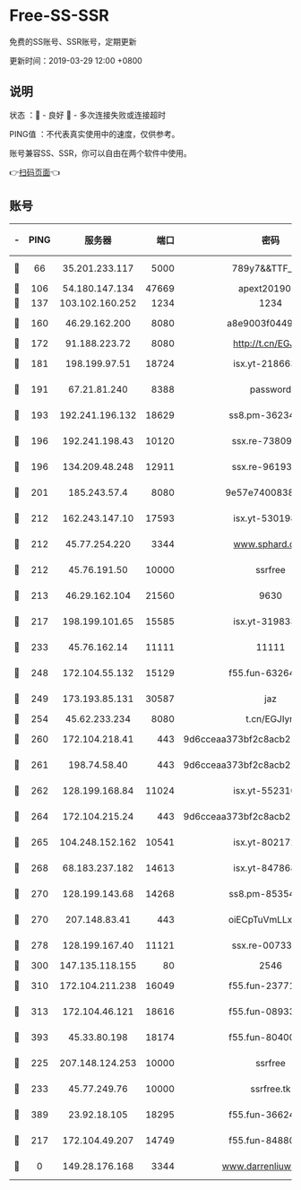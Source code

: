 # Free-SS-SSR

免费的SS账号、SSR账号，定期更新

更新时间：2019-03-29 12:00 +0800

## 说明

状态     ：🙂 - 良好 🙁 - 多次连接失败或连接超时

PING值   ：不代表真实使用中的速度，仅供参考。

账号兼容SS、SSR，你可以自由在两个软件中使用。

👉[扫码页面](https://liesauer.github.io/Free-SS-SSR/)👈

## 账号

|-|PING|服务器|端口|密码|加密方式|区域|
|:----:|:----:|:-----:|-----:|:----:|:----:|:----:|
|🙂|66|35.201.233.117|5000|789y7&&TTF_+><|aes-256-cfb|US|
|🙂|106|54.180.147.134|47669|apext2019001|chacha20|KR|
|🙂|137|103.102.160.252|1234|1234|rc4-md5|JP|
|🙂|160|46.29.162.200|8080|a8e9003f0449cea5|chacha20-ietf|RU|
|🙂|172|91.188.223.72|8080|http://t.cn/EGJIyrl|rc4-md5|RU|
|🙂|181|198.199.97.51|18724|isx.yt-21866336|aes-256-cfb|US|
|🙂|191|67.21.81.240|8388|password|aes-256-cfb|US|
|🙂|193|192.241.196.132|18629|ss8.pm-36234428|aes-256-cfb|US|
|🙂|196|192.241.198.43|10120|ssx.re-73809534|aes-256-cfb|US|
|🙂|196|134.209.48.248|12911|ssx.re-96193114|aes-256-cfb|US|
|🙂|201|185.243.57.4|8080|9e57e7400838a01e|chacha20-ietf|US|
|🙂|212|162.243.147.10|17593|isx.yt-53019880|aes-256-cfb|US|
|🙂|212|45.77.254.220|3344|www.sphard.com|aes-256-cfb|SG|
|🙂|212|45.76.191.50|10000|ssrfree|aes-256-cfb|SG|
|🙂|213|46.29.162.104|21560|9630|aes-128-ctr|RU|
|🙂|217|198.199.101.65|15585|isx.yt-31983348|aes-256-cfb|US|
|🙂|233|45.76.162.14|11111|11111|aes-256-cfb|SG|
|🙂|248|172.104.55.132|15129|f55.fun-63264424|aes-256-cfb|SG|
|🙂|249|173.193.85.131|30587|jaz|aes-256-cfb|US|
|🙂|254|45.62.233.234|8080|t.cn/EGJIyrl|rc4-md5|CA|
|🙂|260|172.104.218.41|443|9d6cceaa373bf2c8acb22e60b6a58be6|aes-256-cfb|US|
|🙂|261|198.74.58.40|443|9d6cceaa373bf2c8acb22e60b6a58be6|aes-256-cfb|US|
|🙂|262|128.199.168.84|11024|isx.yt-55231096|aes-256-cfb|SG|
|🙂|264|172.104.215.24|443|9d6cceaa373bf2c8acb22e60b6a58be6|aes-256-cfb|US|
|🙂|265|104.248.152.162|10541|isx.yt-80217237|aes-256-cfb|SG|
|🙂|268|68.183.237.182|14613|isx.yt-84786883|aes-256-cfb|SG|
|🙂|270|128.199.143.68|14268|ss8.pm-85354499|aes-256-cfb|SG|
|🙂|270|207.148.83.41|443|oiECpTuVmLLxk4Ts|aes-256-cfb|AU|
|🙂|278|128.199.167.40|11121|ssx.re-00733888|aes-256-cfb|SG|
|🙂|300|147.135.118.155|80|2546|chacha20|US|
|🙂|310|172.104.211.238|16049|f55.fun-23771656|aes-256-cfb|US|
|🙂|313|172.104.46.121|18616|f55.fun-08933547|aes-256-cfb|SG|
|🙂|393|45.33.80.198|18174|f55.fun-80400904|aes-256-cfb|US|
|🙂|225|207.148.124.253|10000|ssrfree|aes-256-cfb|SG|
|🙂|233|45.77.249.76|10000|ssrfree.tk|aes-256-cfb|SG|
|🙂|389|23.92.18.105|18295|f55.fun-36624119|aes-256-cfb|US|
|🙁|217|172.104.49.207|14749|f55.fun-84880621|aes-256-cfb|SG|
|🙁|0|149.28.176.168|3344|www.darrenliuwei.com|aes-256-cfb|AU|
